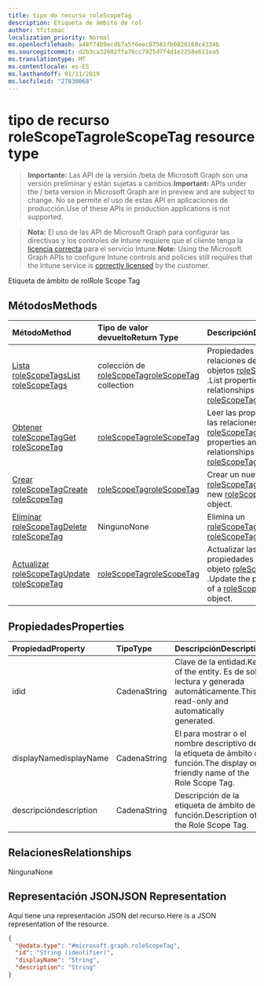 ```yaml
---
title: tipo de recurso roleScopeTag
description: Etiqueta de ámbito de rol
author: tfitzmac
localization_priority: Normal
ms.openlocfilehash: a48f74b9ecdb7a5f6eec87581fb0826160c4334b
ms.sourcegitcommit: d2b3ca32602ffa76cc7925d7f4d1e2258e611ea5
ms.translationtype: MT
ms.contentlocale: es-ES
ms.lasthandoff: 01/11/2019
ms.locfileid: "27830068"
---
```

# <a name="rolescopetag-resource-type"></a><span data-ttu-id="acab1-103">tipo de recurso roleScopeTag</span><span class="sxs-lookup"><span data-stu-id="acab1-103">roleScopeTag resource type</span></span>

> <span data-ttu-id="acab1-104">**Importante:** Las API de la versión /beta de Microsoft Graph son una versión preliminar y están sujetas a cambios.</span><span class="sxs-lookup"><span data-stu-id="acab1-104">**Important:** APIs under the / beta version in Microsoft Graph are in preview and are subject to change.</span></span> <span data-ttu-id="acab1-105">No se permite el uso de estas API en aplicaciones de producción.</span><span class="sxs-lookup"><span data-stu-id="acab1-105">Use of these APIs in production applications is not supported.</span></span>

> <span data-ttu-id="acab1-106">**Nota:** El uso de las API de Microsoft Graph para configurar las directivas y los controles de Intune requiere que el cliente tenga la [licencia correcta](https://go.microsoft.com/fwlink/?linkid=839381) para el servicio Intune.</span><span class="sxs-lookup"><span data-stu-id="acab1-106">**Note:** Using the Microsoft Graph APIs to configure Intune controls and policies still requires that the Intune service is [correctly licensed](https://go.microsoft.com/fwlink/?linkid=839381) by the customer.</span></span>

<span data-ttu-id="acab1-107">Etiqueta de ámbito de rol</span><span class="sxs-lookup"><span data-stu-id="acab1-107">Role Scope Tag</span></span>
## <a name="methods"></a><span data-ttu-id="acab1-108">Métodos</span><span class="sxs-lookup"><span data-stu-id="acab1-108">Methods</span></span>
|<span data-ttu-id="acab1-109">Método</span><span class="sxs-lookup"><span data-stu-id="acab1-109">Method</span></span>|<span data-ttu-id="acab1-110">Tipo de valor devuelto</span><span class="sxs-lookup"><span data-stu-id="acab1-110">Return Type</span></span>|<span data-ttu-id="acab1-111">Descripción</span><span class="sxs-lookup"><span data-stu-id="acab1-111">Description</span></span>|
|:---|:---|:---|
|[<span data-ttu-id="acab1-112">Lista roleScopeTags</span><span class="sxs-lookup"><span data-stu-id="acab1-112">List roleScopeTags</span></span>](../api/intune-rbac-rolescopetag-list.md)|<span data-ttu-id="acab1-113">colección de [roleScopeTag](../resources/intune-rbac-rolescopetag.md)</span><span class="sxs-lookup"><span data-stu-id="acab1-113">[roleScopeTag](../resources/intune-rbac-rolescopetag.md) collection</span></span>|<span data-ttu-id="acab1-114">Propiedades de la lista y relaciones de los objetos [roleScopeTag](../resources/intune-rbac-rolescopetag.md) .</span><span class="sxs-lookup"><span data-stu-id="acab1-114">List properties and relationships of the [roleScopeTag](../resources/intune-rbac-rolescopetag.md) objects.</span></span>|
|[<span data-ttu-id="acab1-115">Obtener roleScopeTag</span><span class="sxs-lookup"><span data-stu-id="acab1-115">Get roleScopeTag</span></span>](../api/intune-rbac-rolescopetag-get.md)|[<span data-ttu-id="acab1-116">roleScopeTag</span><span class="sxs-lookup"><span data-stu-id="acab1-116">roleScopeTag</span></span>](../resources/intune-rbac-rolescopetag.md)|<span data-ttu-id="acab1-117">Leer las propiedades y las relaciones del objeto [roleScopeTag](../resources/intune-rbac-rolescopetag.md) .</span><span class="sxs-lookup"><span data-stu-id="acab1-117">Read properties and relationships of the [roleScopeTag](../resources/intune-rbac-rolescopetag.md) object.</span></span>|
|[<span data-ttu-id="acab1-118">Crear roleScopeTag</span><span class="sxs-lookup"><span data-stu-id="acab1-118">Create roleScopeTag</span></span>](../api/intune-rbac-rolescopetag-create.md)|[<span data-ttu-id="acab1-119">roleScopeTag</span><span class="sxs-lookup"><span data-stu-id="acab1-119">roleScopeTag</span></span>](../resources/intune-rbac-rolescopetag.md)|<span data-ttu-id="acab1-120">Crear un nuevo objeto [roleScopeTag](../resources/intune-rbac-rolescopetag.md) .</span><span class="sxs-lookup"><span data-stu-id="acab1-120">Create a new [roleScopeTag](../resources/intune-rbac-rolescopetag.md) object.</span></span>|
|[<span data-ttu-id="acab1-121">Eliminar roleScopeTag</span><span class="sxs-lookup"><span data-stu-id="acab1-121">Delete roleScopeTag</span></span>](../api/intune-rbac-rolescopetag-delete.md)|<span data-ttu-id="acab1-122">Ninguno</span><span class="sxs-lookup"><span data-stu-id="acab1-122">None</span></span>|<span data-ttu-id="acab1-123">Elimina un [roleScopeTag](../resources/intune-rbac-rolescopetag.md).</span><span class="sxs-lookup"><span data-stu-id="acab1-123">Deletes a [roleScopeTag](../resources/intune-rbac-rolescopetag.md).</span></span>|
|[<span data-ttu-id="acab1-124">Actualizar roleScopeTag</span><span class="sxs-lookup"><span data-stu-id="acab1-124">Update roleScopeTag</span></span>](../api/intune-rbac-rolescopetag-update.md)|[<span data-ttu-id="acab1-125">roleScopeTag</span><span class="sxs-lookup"><span data-stu-id="acab1-125">roleScopeTag</span></span>](../resources/intune-rbac-rolescopetag.md)|<span data-ttu-id="acab1-126">Actualizar las propiedades de un objeto [roleScopeTag](../resources/intune-rbac-rolescopetag.md) .</span><span class="sxs-lookup"><span data-stu-id="acab1-126">Update the properties of a [roleScopeTag](../resources/intune-rbac-rolescopetag.md) object.</span></span>|

## <a name="properties"></a><span data-ttu-id="acab1-127">Propiedades</span><span class="sxs-lookup"><span data-stu-id="acab1-127">Properties</span></span>
|<span data-ttu-id="acab1-128">Propiedad</span><span class="sxs-lookup"><span data-stu-id="acab1-128">Property</span></span>|<span data-ttu-id="acab1-129">Tipo</span><span class="sxs-lookup"><span data-stu-id="acab1-129">Type</span></span>|<span data-ttu-id="acab1-130">Descripción</span><span class="sxs-lookup"><span data-stu-id="acab1-130">Description</span></span>|
|:---|:---|:---|
|<span data-ttu-id="acab1-131">id</span><span class="sxs-lookup"><span data-stu-id="acab1-131">id</span></span>|<span data-ttu-id="acab1-132">Cadena</span><span class="sxs-lookup"><span data-stu-id="acab1-132">String</span></span>|<span data-ttu-id="acab1-133">Clave de la entidad.</span><span class="sxs-lookup"><span data-stu-id="acab1-133">Key of the entity.</span></span> <span data-ttu-id="acab1-134">Es de solo lectura y generada automáticamente.</span><span class="sxs-lookup"><span data-stu-id="acab1-134">This is read-only and automatically generated.</span></span>|
|<span data-ttu-id="acab1-135">displayName</span><span class="sxs-lookup"><span data-stu-id="acab1-135">displayName</span></span>|<span data-ttu-id="acab1-136">Cadena</span><span class="sxs-lookup"><span data-stu-id="acab1-136">String</span></span>|<span data-ttu-id="acab1-137">El para mostrar o el nombre descriptivo de la etiqueta de ámbito de función.</span><span class="sxs-lookup"><span data-stu-id="acab1-137">The display or friendly name of the Role Scope Tag.</span></span>|
|<span data-ttu-id="acab1-138">descripción</span><span class="sxs-lookup"><span data-stu-id="acab1-138">description</span></span>|<span data-ttu-id="acab1-139">Cadena</span><span class="sxs-lookup"><span data-stu-id="acab1-139">String</span></span>|<span data-ttu-id="acab1-140">Descripción de la etiqueta de ámbito de función.</span><span class="sxs-lookup"><span data-stu-id="acab1-140">Description of the Role Scope Tag.</span></span>|

## <a name="relationships"></a><span data-ttu-id="acab1-141">Relaciones</span><span class="sxs-lookup"><span data-stu-id="acab1-141">Relationships</span></span>
<span data-ttu-id="acab1-142">Ninguna</span><span class="sxs-lookup"><span data-stu-id="acab1-142">None</span></span>
## <a name="json-representation"></a><span data-ttu-id="acab1-143">Representación JSON</span><span class="sxs-lookup"><span data-stu-id="acab1-143">JSON Representation</span></span>
<span data-ttu-id="acab1-144">Aquí tiene una representación JSON del recurso.</span><span class="sxs-lookup"><span data-stu-id="acab1-144">Here is a JSON representation of the resource.</span></span>
<!-- {
  "blockType": "resource",
  "keyProperty": "id",
  "@odata.type": "microsoft.graph.roleScopeTag"
}
-->
``` json
{
  "@odata.type": "#microsoft.graph.roleScopeTag",
  "id": "String (identifier)",
  "displayName": "String",
  "description": "String"
}
```





